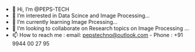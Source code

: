 - 👋 Hi, I’m @PEPS-TECH
- 👀 I’m interested in Data Scince and Image Processing...
- 🌱 I’m currently learning Image Prcessing...
- 💞️ I’m looking to collaborate on Research topics on Image Processing  ...
- 📫 How to reach me : email: pepstechno@outlook.com  - Phone : +91 9944 00 27 95

<!---
PEPS-TECH/PEPS-TECH is a ✨ special ✨ repository because its `README.md` (this file) appears on your GitHub profile.
You can click the Preview link to take a look at your changes.
--->
